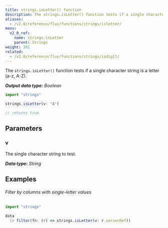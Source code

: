 ```yaml
---
title: strings.isLetter() function
description: The strings.isLetter() function tests if a single character string is a letter (a-z, A-Z).
aliases:
  - /v2.0/reference/flux/functions/strings/isletter/
menu:
  v2_0_ref:
    name: strings.isLetter
    parent: Strings
weight: 301
related:
  - /v2.0/reference/flux/functions/strings/isdigit/
---
```


The `strings.isLetter()` function tests if a single character string is a letter (a-z, A-Z).

_**Output data type:** Boolean_

```js
import "strings"

strings.isLetter(v: "A")

// returns true
```

## Parameters

### v
The single character string to test.

_**Data type:** String_

## Examples

###### Filter by columns with single-letter values
```js
import "strings"

data
  |> filter(fn: (r) => strings.isLetter(v: r.serverRef))
```
